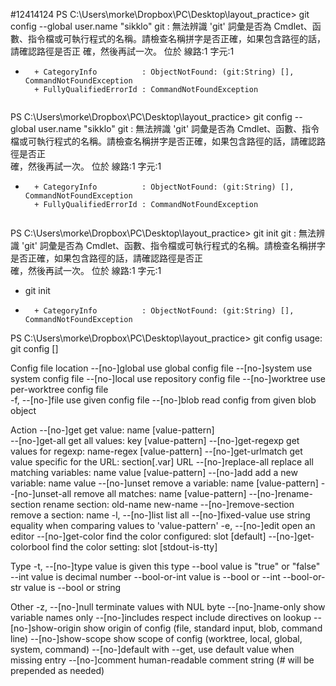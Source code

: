 #12414124
PS C:\Users\morke\Dropbox\PC\Desktop\layout_practice> git config --global user.name "sikklo"
git : 無法辨識 'git' 詞彙是否為 Cmdlet、函數、指令檔或可執行程式的名稱。請檢查名稱拼字是否正確，如果包含路徑的話，請確認路徑是否正
確，然後再試一次。
位於 線路:1 字元:1
+ ~~~
    + CategoryInfo          : ObjectNotFound: (git:String) [], CommandNotFoundException
    + FullyQualifiedErrorId : CommandNotFoundException
 
PS C:\Users\morke\Dropbox\PC\Desktop\layout_practice> git config --global user.name "sikklo"
git : 無法辨識 'git' 詞彙是否為 Cmdlet、函數、指令檔或可執行程式的名稱。請檢查名稱拼字是否正確，如果包含路徑的話，請確認路徑是否正  
確，然後再試一次。
位於 線路:1 字元:1
+ ~~~
    + CategoryInfo          : ObjectNotFound: (git:String) [], CommandNotFoundException
    + FullyQualifiedErrorId : CommandNotFoundException
 
PS C:\Users\morke\Dropbox\PC\Desktop\layout_practice> git init
git : 無法辨識 'git' 詞彙是否為 Cmdlet、函數、指令檔或可執行程式的名稱。請檢查名稱拼字是否正確，如果包含路徑的話，請確認路徑是否正  
確，然後再試一次。
位於 線路:1 字元:1
+ git init
+ ~~~
    + CategoryInfo          : ObjectNotFound: (git:String) [], CommandNotFoundException
PS C:\Users\morke\Dropbox\PC\Desktop\layout_practice> git config
usage: git config [<options>]

Config file location
    --[no-]global         use global config file
    --[no-]system         use system config file
    --[no-]local          use repository config file
    --[no-]worktree       use per-worktree config file       
    -f, --[no-]file <file>
                          use given config file
    --[no-]blob <blob-id> read config from given blob object 

Action
    --[no-]get            get value: name [value-pattern]    
    --[no-]get-all        get all values: key [value-pattern]
    --[no-]get-regexp     get values for regexp: name-regex [value-pattern]
    --[no-]get-urlmatch   get value specific for the URL: section[.var] URL
    --[no-]replace-all    replace all matching variables: name value [value-pattern]
    --[no-]add            add a new variable: name value
    --[no-]unset          remove a variable: name [value-pattern]
    --[no-]unset-all      remove all matches: name [value-pattern]
    --[no-]rename-section rename section: old-name new-name
    --[no-]remove-section remove a section: name
    -l, --[no-]list       list all
    --[no-]fixed-value    use string equality when comparing values to 'value-pattern'
    -e, --[no-]edit       open an editor
    --[no-]get-color      find the color configured: slot [default]
    --[no-]get-colorbool  find the color setting: slot [stdout-is-tty]

Type
    -t, --[no-]type <type>
                          value is given this type
    --bool                value is "true" or "false"
    --int                 value is decimal number
    --bool-or-int         value is --bool or --int
    --bool-or-str         value is --bool or string

Other
    -z, --[no-]null       terminate values with NUL byte
    --[no-]name-only      show variable names only
    --[no-]includes       respect include directives on lookup
    --[no-]show-origin    show origin of config (file, standard input, blob, command line)
    --[no-]show-scope     show scope of config (worktree, local, global, system, command)
    --[no-]default <value>
                          with --get, use default value when missing entry
    --[no-]comment <value>
                          human-readable comment string (# will be prepended as needed)
